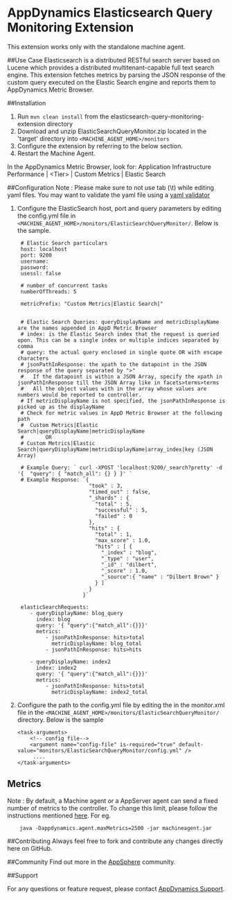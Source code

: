 # AppDynamics Elasticsearch Query Monitoring Extension
This extension works only with the standalone machine agent.

##Use Case
Elasticsearch is a distributed RESTful search server based on Lucene which provides a distributed multitenant-capable full text search engine.
This extension fetches metrics by parsing the JSON response of the custom query executed on the Elastic Search engine and reports them to AppDynamics Metric Browser.

##Installation
1. Run `mvn clean install` from the elasticsearch-query-monitoring-extension directory
2. Download and unzip ElasticSearchQueryMonitor.zip located in the 'target' directory into `<MACHINE_AGENT_HOME>/monitors`
3. Configure the extension by referring to the below section.
4. Restart the Machine Agent.

In the AppDynamics Metric Browser, look for: Application Infrastructure Performance  | \<Tier\> | Custom Metrics | Elastic Search

##Configuration
Note : Please make sure to not use tab (\t) while editing yaml files. You may want to validate the yaml file using a [yaml validator](http://yamllint.com/)
1. Configure the ElasticSearch host, port and query parameters by editing the config.yml file in `<MACHINE_AGENT_HOME>/monitors/ElasticSearchQueryMonitor/`.
Below is the sample.
   ```
    # Elastic Search particulars
	host: localhost
	port: 9200
	username: 
	password: 
	usessl: false

	# number of concurrent tasks
	numberOfThreads: 5

	metricPrefix: "Custom Metrics|Elastic Search|"


	# Elastic Search Queries: queryDisplayName and metricDisplayName are the names appended in AppD Metric Browser
	# index: is the Elastic Search index that the request is queried upon. This can be a single index or multiple indices separated by comma
	# query: the actual query enclosed in single quote OR with escape characters
	# jsonPathInResponse: the xpath to the datapoint in the JSON response of the query separated by ">"
	#   If the datapoint is within a JSON Array, specify the xpath in jsonPathInResponse till the JSON Array like in facets>terms>terms
	#   All the object values with in the array whose values are numbers would be reported to controller.
	# If metricDisplayName is not specified, the jsonPathInResponse is picked up as the displayName
	# Check for metric values in AppD Metric Browser at the following path
	#  Custom Metrics|Elastic Search|queryDisplayName|metricDisplayName 
	#       OR
	# Custom Metrics|Elastic Search|queryDisplayName|metricDisplayName|array_index|key (JSON Array)

	# Example Query: ` curl -XPOST 'localhost:9200/_search?pretty' -d '{  "query": { "match_all": {} } }' `
	# Example Response: `{
						  "took" : 3,
						  "timed_out" : false,
						  "_shards" : {
						    "total" : 5,
						    "successful" : 5,
						    "failed" : 0
						  },
						  "hits" : {
						    "total" : 1,
						    "max_score" : 1.0,
						    "hits" : [ {
						      "_index" : "blog",
						      "_type" : "user",
						      "_id" : "dilbert",
						      "_score" : 1.0,
						      "_source":{ "name" : "Dilbert Brown" }
						    } ]
						  }
						}`

	elasticSearchRequests:
	   - queryDisplayName: blog_query
	     index: blog
	     query: '{ "query":{"match_all":{}}}'
	     metrics:
	        - jsonPathInResponse: hits>total
	          metricDisplayName: blog_total
	        - jsonPathInResponse: hits>hits
	        
	   - queryDisplayName: index2
	     index: index2
	     query: '{ "query":{"match_all":{}}}'
	     metrics:
	        - jsonPathInResponse: hits>total
	          metricDisplayName: index2_total
   ```
2. Configure the path to the config.yml file by editing the <task-arguments> in the monitor.xml file in the `<MACHINE_AGENT_HOME>/monitors/ElasticSearchQueryMonitor/` directory. Below is the sample

     ```
     <task-arguments>
         <!-- config file-->
         <argument name="config-file" is-required="true" default-value="monitors/ElasticSearchQueryMonitor/config.yml" />
          ....
     </task-arguments>
    ```

## Metrics
Note : By default, a Machine agent or a AppServer agent can send a fixed number of metrics to the controller. To change this limit, please follow the instructions mentioned [here](http://docs.appdynamics.com/display/PRO14S/Metrics+Limits).
For eg.  
```    
    java -Dappdynamics.agent.maxMetrics=2500 -jar machineagent.jar
```

##Contributing
Always feel free to fork and contribute any changes directly here on GitHub.

##Community
Find out more in the [AppSphere]() community.

##Support

For any questions or feature request, please contact [AppDynamics Support](mailto:help@appdynamics.com).
